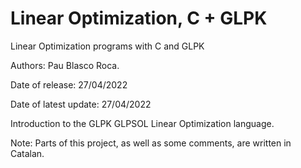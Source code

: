 # Linear Optimization, C + GLPK
Linear Optimization programs with C and GLPK

Authors: Pau Blasco Roca.

Date of release: 27/04/2022

Date of latest update: 27/04/2022

Introduction to the GLPK GLPSOL Linear Optimization language.

Note: Parts of this project, as well as some comments, are written in Catalan.

